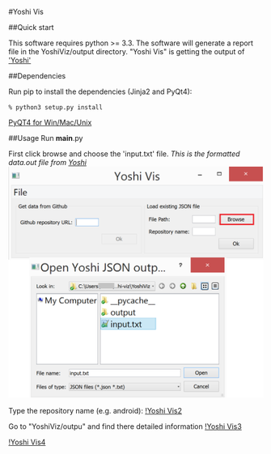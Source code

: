 #Yoshi Vis

##Quick start

This software requires python >= 3.3. The software will generate a report file in the YoshiViz/output directory.
"Yoshi Vis" is getting the output of ['Yoshi'](https://github.com/maelstromdat/YOSHI)

##Dependencies

Run pip to install the dependencies (Jinja2 and PyQt4):

	% python3 setup.py install

[PyQT4 for Win/Mac/Unix](http://www.riverbankcomputing.com/software/pyqt/download)

##Usage
Run __main__.py

First click browse and choose the 'input.txt' file. *This is the formatted data.out file from [Yoshi](https://github.com/maelstromdat/YOSHI)*
![Yoshi Vis](https://raw.githubusercontent.com/NinjaTrappeur/yoshi-viz/master/YoshiViz/Documentation/Yoshi%20Vis%201.png "Browse the 'input.txt' file")

Type the repository name (e.g. android):
[!Yoshi Vis2](https://raw.githubusercontent.com/NinjaTrappeur/yoshi-viz/master/YoshiViz/Documentation/Yoshi%20Vis%202.png "Type the community")

Go to "YoshiViz/outpu" and find there detailed information
[!Yoshi Vis3](https://raw.githubusercontent.com/NinjaTrappeur/yoshi-viz/master/YoshiViz/Documentation/Yoshi%20Vis%203.png "Browse for more details")

[!Yoshi Vis4](https://raw.githubusercontent.com/NinjaTrappeur/yoshi-viz/master/YoshiViz/Documentation/Yoshi%20Vis%203.png)
